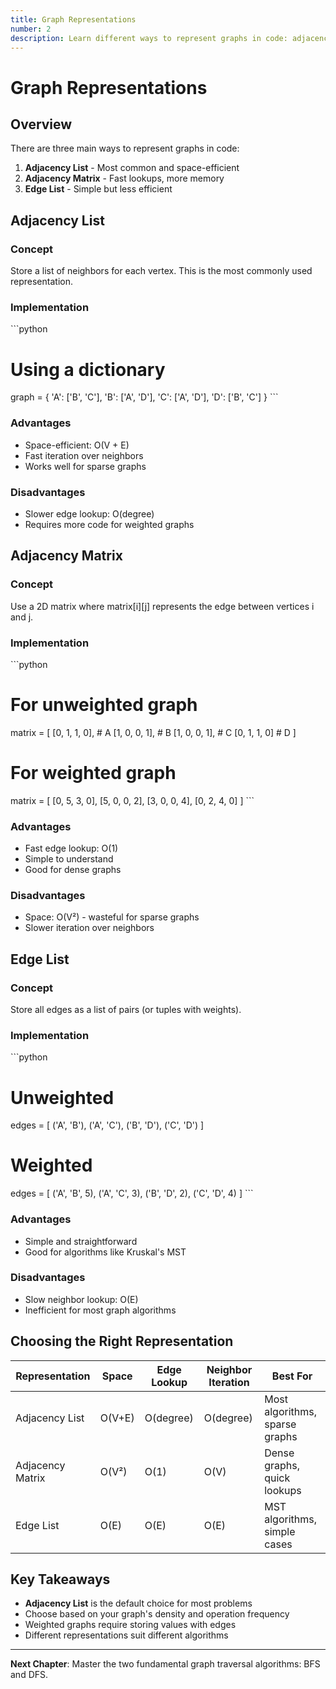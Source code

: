 ```yaml
---
title: Graph Representations
number: 2
description: Learn different ways to represent graphs in code: adjacency lists, matrices, and edge lists.
---
```


# Graph Representations

## Overview

There are three main ways to represent graphs in code:
1. **Adjacency List** - Most common and space-efficient
2. **Adjacency Matrix** - Fast lookups, more memory
3. **Edge List** - Simple but less efficient

## Adjacency List

### Concept

Store a list of neighbors for each vertex. This is the most commonly used representation.

### Implementation

\`\`\`python
# Using a dictionary
graph = {
    'A': ['B', 'C'],
    'B': ['A', 'D'],
    'C': ['A', 'D'],
    'D': ['B', 'C']
}
\`\`\`

### Advantages
- Space-efficient: O(V + E)
- Fast iteration over neighbors
- Works well for sparse graphs

### Disadvantages
- Slower edge lookup: O(degree)
- Requires more code for weighted graphs

## Adjacency Matrix

### Concept

Use a 2D matrix where matrix[i][j] represents the edge between vertices i and j.

### Implementation

\`\`\`python
# For unweighted graph
matrix = [
    [0, 1, 1, 0],  # A
    [1, 0, 0, 1],  # B
    [1, 0, 0, 1],  # C
    [0, 1, 1, 0]   # D
]

# For weighted graph
matrix = [
    [0, 5, 3, 0],
    [5, 0, 0, 2],
    [3, 0, 0, 4],
    [0, 2, 4, 0]
]
\`\`\`

### Advantages
- Fast edge lookup: O(1)
- Simple to understand
- Good for dense graphs

### Disadvantages
- Space: O(V²) - wasteful for sparse graphs
- Slower iteration over neighbors

## Edge List

### Concept

Store all edges as a list of pairs (or tuples with weights).

### Implementation

\`\`\`python
# Unweighted
edges = [
    ('A', 'B'),
    ('A', 'C'),
    ('B', 'D'),
    ('C', 'D')
]

# Weighted
edges = [
    ('A', 'B', 5),
    ('A', 'C', 3),
    ('B', 'D', 2),
    ('C', 'D', 4)
]
\`\`\`

### Advantages
- Simple and straightforward
- Good for algorithms like Kruskal's MST

### Disadvantages
- Slow neighbor lookup: O(E)
- Inefficient for most graph algorithms

## Choosing the Right Representation

| Representation | Space | Edge Lookup | Neighbor Iteration | Best For |
|---|---|---|---|---|
| Adjacency List | O(V+E) | O(degree) | O(degree) | Most algorithms, sparse graphs |
| Adjacency Matrix | O(V²) | O(1) | O(V) | Dense graphs, quick lookups |
| Edge List | O(E) | O(E) | O(E) | MST algorithms, simple cases |

## Key Takeaways

- **Adjacency List** is the default choice for most problems
- Choose based on your graph's density and operation frequency
- Weighted graphs require storing values with edges
- Different representations suit different algorithms

---

**Next Chapter**: Master the two fundamental graph traversal algorithms: BFS and DFS.
